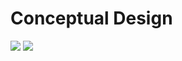 # Conceptual Design

<img src="https://i.imgur.com/g5wnJxE.jpg">

<img src="https://i.imgur.com/J82GNJH.jpg">
